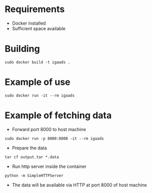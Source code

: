 # Requirements

* Docker installed
* Sufficient space available

# Building

```
sudo docker build -t igaads .
```

# Example of use

```
sudo docker run -it --rm igaads
```

# Example of fetching data

* Forward port 8000 to host machine

```
sudo docker run -p 8000:8000 -it --rm igaads
```

* Prepare the data

```
tar cf output.tar *.data
```

* Run http server inside the container

```
python -m SimpleHTTPServer
```

* The data will be available via HTTP at port 8000 of host machine

